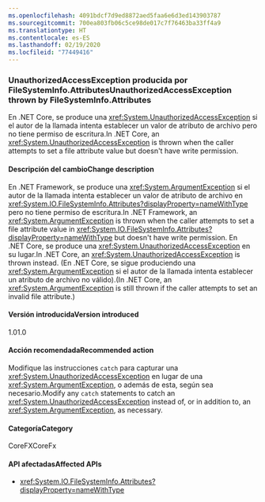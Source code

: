 ```yaml
---
ms.openlocfilehash: 4091bdcf7d9ed8872aed5faa6e6d3ed143903787
ms.sourcegitcommit: 700ea803fb06c5ce98de017c7f76463ba33ff4a9
ms.translationtype: HT
ms.contentlocale: es-ES
ms.lasthandoff: 02/19/2020
ms.locfileid: "77449416"
---
```

### <a name="unauthorizedaccessexception-thrown-by-filesysteminfoattributes"></a><span data-ttu-id="bc3b3-101">UnauthorizedAccessException producida por FileSystemInfo.Attributes</span><span class="sxs-lookup"><span data-stu-id="bc3b3-101">UnauthorizedAccessException thrown by FileSystemInfo.Attributes</span></span>

<span data-ttu-id="bc3b3-102">En .NET Core, se produce una <xref:System.UnauthorizedAccessException> si el autor de la llamada intenta establecer un valor de atributo de archivo pero no tiene permiso de escritura.</span><span class="sxs-lookup"><span data-stu-id="bc3b3-102">In .NET Core, an <xref:System.UnauthorizedAccessException> is thrown when the caller attempts to set a file attribute value but doesn't have write permission.</span></span>

#### <a name="change-description"></a><span data-ttu-id="bc3b3-103">Descripción del cambio</span><span class="sxs-lookup"><span data-stu-id="bc3b3-103">Change description</span></span>

<span data-ttu-id="bc3b3-104">En .NET Framework, se produce una <xref:System.ArgumentException> si el autor de la llamada intenta establecer un valor de atributo de archivo en <xref:System.IO.FileSystemInfo.Attributes?displayProperty=nameWithType> pero no tiene permiso de escritura.</span><span class="sxs-lookup"><span data-stu-id="bc3b3-104">In .NET Framework, an <xref:System.ArgumentException> is thrown when the caller attempts to set a file attribute value in <xref:System.IO.FileSystemInfo.Attributes?displayProperty=nameWithType> but doesn't have write permission.</span></span> <span data-ttu-id="bc3b3-105">En .NET Core, se produce una <xref:System.UnauthorizedAccessException> en su lugar.</span><span class="sxs-lookup"><span data-stu-id="bc3b3-105">In .NET Core, an <xref:System.UnauthorizedAccessException> is thrown instead.</span></span> <span data-ttu-id="bc3b3-106">(En .NET Core, se sigue produciendo una <xref:System.ArgumentException> si el autor de la llamada intenta establecer un atributo de archivo no válido).</span><span class="sxs-lookup"><span data-stu-id="bc3b3-106">(In .NET Core, an <xref:System.ArgumentException> is still thrown if the caller attempts to set an invalid file attribute.)</span></span>

#### <a name="version-introduced"></a><span data-ttu-id="bc3b3-107">Versión introducida</span><span class="sxs-lookup"><span data-stu-id="bc3b3-107">Version introduced</span></span>

<span data-ttu-id="bc3b3-108">1.0</span><span class="sxs-lookup"><span data-stu-id="bc3b3-108">1.0</span></span>

#### <a name="recommended-action"></a><span data-ttu-id="bc3b3-109">Acción recomendada</span><span class="sxs-lookup"><span data-stu-id="bc3b3-109">Recommended action</span></span>

<span data-ttu-id="bc3b3-110">Modifique las instrucciones `catch` para capturar una <xref:System.UnauthorizedAccessException> en lugar de una <xref:System.ArgumentException>, o además de esta, según sea necesario.</span><span class="sxs-lookup"><span data-stu-id="bc3b3-110">Modify any `catch` statements to catch an <xref:System.UnauthorizedAccessException> instead of, or in addition to, an <xref:System.ArgumentException>, as necessary.</span></span>

#### <a name="category"></a><span data-ttu-id="bc3b3-111">Categoría</span><span class="sxs-lookup"><span data-stu-id="bc3b3-111">Category</span></span>

<span data-ttu-id="bc3b3-112">CoreFX</span><span class="sxs-lookup"><span data-stu-id="bc3b3-112">CoreFx</span></span>

#### <a name="affected-apis"></a><span data-ttu-id="bc3b3-113">API afectadas</span><span class="sxs-lookup"><span data-stu-id="bc3b3-113">Affected APIs</span></span>

- <xref:System.IO.FileSystemInfo.Attributes?displayProperty=nameWithType>

<!--

#### Affected APIs

- `P:System.IO.FileSystemInfo.Attributes`

-->
